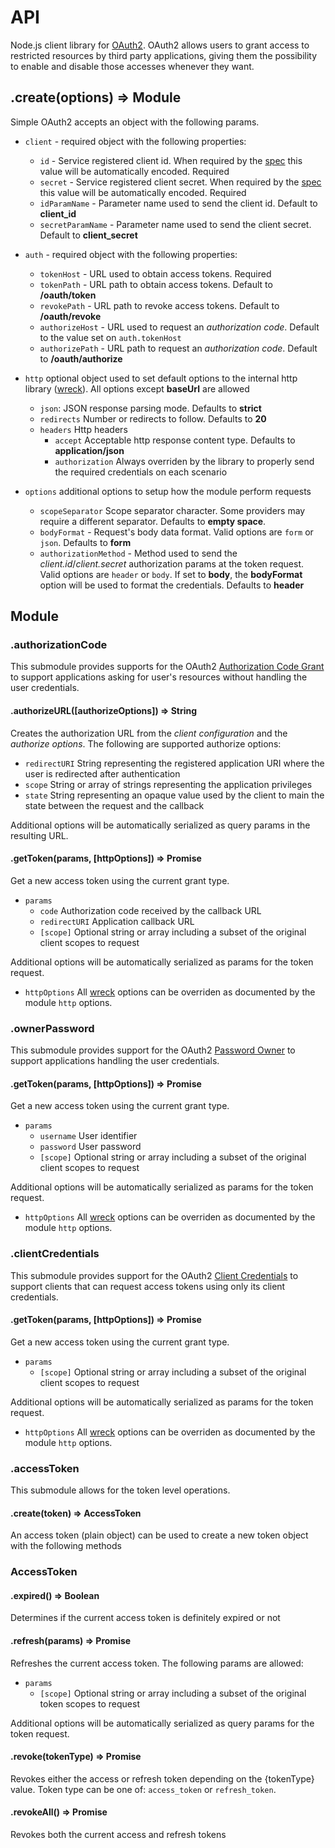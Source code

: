 # API

Node.js client library for [OAuth2](http://oauth.net/2/). OAuth2 allows users to grant access to restricted resources by third party applications, giving them the possibility to enable and disable those accesses whenever they want.

## .create(options) => Module

Simple OAuth2 accepts an object with the following params.

* `client` - required object with the following properties:
  * `id` - Service registered client id. When required by the [spec](https://tools.ietf.org/html/rfc6749#appendix-B) this value will be automatically encoded. Required
  * `secret` - Service registered client secret. When required by the [spec](https://tools.ietf.org/html/rfc6749#appendix-B) this value will be automatically encoded. Required
  * `idParamName` - Parameter name used to send the client id. Default to **client_id**
  * `secretParamName` - Parameter name used to send the client secret. Default to **client_secret**

* `auth` - required object with the following properties:
  * `tokenHost` - URL used to obtain access tokens. Required
  * `tokenPath` - URL path to obtain access tokens. Default to **/oauth/token**
  * `revokePath` - URL path to revoke access tokens. Default to **/oauth/revoke**
  * `authorizeHost` - URL used to request an *authorization code*. Default to the value set on `auth.tokenHost`
  * `authorizePath` - URL path to request an *authorization code*. Default to **/oauth/authorize**

* `http` optional object used to set default options to the internal http library ([wreck](https://github.com/hapijs/wreck)). All options except **baseUrl** are allowed
  * `json`: JSON response parsing mode. Defaults to **strict**
  * `redirects` Number or redirects to follow. Defaults to **20**
  * `headers` Http headers
    * `accept` Acceptable http response content type. Defaults to **application/json**
    * `authorization` Always overriden by the library to properly send the required credentials on each scenario

* `options` additional options to setup how the module perform requests
  * `scopeSeparator` Scope separator character. Some providers may require a different separator. Defaults to **empty space**.
  * `bodyFormat` - Request's body data format. Valid options are `form` or `json`. Defaults to **form**
  * `authorizationMethod` - Method used to send the *client.id*/*client.secret* authorization params at the token request. Valid options are `header` or `body`. If set to **body**, the **bodyFormat** option will be used to format the credentials. Defaults to **header**

## Module
### .authorizationCode
This submodule provides supports for the OAuth2 [Authorization Code Grant](http://tools.ietf.org/html/draft-ietf-oauth-v2-31#section-4.1) to support applications asking for user's resources without handling the user credentials.

#### .authorizeURL([authorizeOptions]) => String
Creates the authorization URL from the *client configuration* and the *authorize options*. The following are supported authorize options:

* `redirectURI` String representing the registered application URI where the user is redirected after authentication
* `scope` String or array of strings representing the application privileges
* `state` String representing an opaque value used by the client to main the state between the request and the callback

Additional options will be automatically serialized as query params in the resulting URL.

#### .getToken(params, [httpOptions]) => Promise<token>
Get a new access token using the current grant type.

* `params`
  * `code` Authorization code received by the callback URL
  * `redirectURI` Application callback URL
  * `[scope]` Optional string or array including a subset of the original client scopes to request

Additional options will be automatically serialized as params for the token request.

* `httpOptions` All [wreck](https://github.com/hapijs/wreck) options can be overriden as documented by the module `http` options.

### .ownerPassword
This submodule provides support for the OAuth2 [Password Owner](http://tools.ietf.org/html/draft-ietf-oauth-v2-31#section-4.3) to support applications handling the user credentials.

#### .getToken(params, [httpOptions]) => Promise<token>
Get a new access token using the current grant type.

* `params`
  * `username` User identifier
  * `password` User password
  * `[scope]` Optional string or array including a subset of the original client scopes to request

Additional options will be automatically serialized as params for the token request.

* `httpOptions` All [wreck](https://github.com/hapijs/wreck) options can be overriden as documented by the module `http` options.

### .clientCredentials
This submodule provides support for the OAuth2 [Client Credentials](http://tools.ietf.org/html/draft-ietf-oauth-v2-31#section-4.4) to support clients that can request access tokens using only its client credentials.

#### .getToken(params, [httpOptions]) => Promise<token>
Get a new access token using the current grant type.

* `params`
  * `[scope]` Optional string or array including a subset of the original client scopes to request

Additional options will be automatically serialized as params for the token request.

* `httpOptions` All [wreck](https://github.com/hapijs/wreck) options can be overriden as documented by the module `http` options.

### .accessToken
This submodule allows for the token level operations.

#### .create(token) => AccessToken
An access token (plain object) can be used to create a new token object with the following methods

### AccessToken
#### .expired() => Boolean
Determines if the current access token is definitely expired or not

#### .refresh(params) => Promise<ResponsePayload>
Refreshes the current access token. The following params are allowed:

* `params`
  * `[scope]` Optional string or array including a subset of the original token scopes to request

Additional options will be automatically serialized as query params for the token request.

#### .revoke(tokenType) => Promise
Revokes either the access or refresh token depending on the {tokenType} value. Token type can be one of: `access_token` or `refresh_token`.

#### .revokeAll() => Promise
Revokes both the current access and refresh tokens
